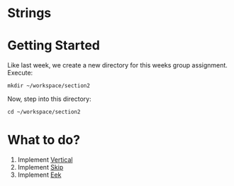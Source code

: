 # Strings

# Getting Started

Like last week, we create a new directory for this weeks group assignment. Execute:


    mkdir ~/workspace/section2

Now, step into this directory:


    cd ~/workspace/section2


# What to do?
1. Implement [Vertical](/sections/02%20Strings/Vertical)
2. Implement [Skip](/sections/02%20Strings/Skip)
3. Implement [Eek](/sections/02%20Strings/Eek)


